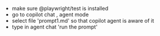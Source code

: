 - make sure @playwright/test is installed 
- go to copilot chat , agent mode 
- select file 'prompt1.md' so that copilot agent is aware of it 
- type in agent chat 'run the prompt'
